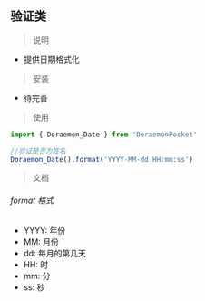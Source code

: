 ## 验证类

> 说明

- 提供日期格式化

> 安装

- 待完善

> 使用

``` javascript
import { Doraemon_Date } from 'DoraemonPocket'

//验证是否为姓名
Doraemon_Date().format('YYYY-MM-dd HH:mm:ss')
```

> 文档

###### format 格式

- YYYY: 年份
- MM: 月份
- dd: 每月的第几天
- HH: 时
- mm: 分
- ss: 秒